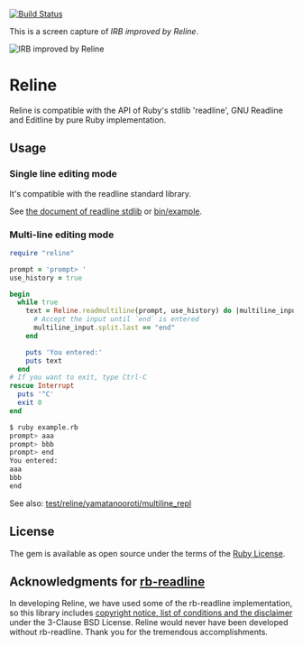 [![Build Status](https://travis-ci.com/ruby/reline.svg?branch=master)](https://travis-ci.com/ruby/reline)

This is a screen capture of *IRB improved by Reline*.

![IRB improved by Reline](https://raw.githubusercontent.com/wiki/ruby/reline/images/irb_improved_by_reline.gif)

# Reline

Reline is compatible with the API of Ruby's stdlib 'readline', GNU Readline and Editline by pure Ruby implementation.

## Usage

### Single line editing mode

It's compatible with the readline standard library.

See [the document of readline stdlib](https://ruby-doc.org/stdlib/libdoc/readline/rdoc/Readline.html) or [bin/example](https://github.com/ruby/reline/blob/master/bin/example).

### Multi-line editing mode

```ruby
require "reline"

prompt = 'prompt> '
use_history = true

begin
  while true
    text = Reline.readmultiline(prompt, use_history) do |multiline_input|
      # Accept the input until `end` is entered
      multiline_input.split.last == "end"
    end

    puts 'You entered:'
    puts text
  end
# If you want to exit, type Ctrl-C
rescue Interrupt
  puts '^C'
  exit 0
end
```

```bash
$ ruby example.rb
prompt> aaa
prompt> bbb
prompt> end
You entered:
aaa
bbb
end
```

See also: [test/reline/yamatanooroti/multiline_repl](https://github.com/ruby/reline/blob/master/test/reline/yamatanooroti/multiline_repl)

## License

The gem is available as open source under the terms of the [Ruby License](https://www.ruby-lang.org/en/about/license.txt).

## Acknowledgments for [rb-readline](https://github.com/ConnorAtherton/rb-readline)

In developing Reline, we have used some of the rb-readline implementation, so this library includes [copyright notice, list of conditions and the disclaimer](license_of_rb-readline) under the 3-Clause BSD License. Reline would never have been developed without rb-readline. Thank you for the tremendous accomplishments.
